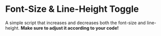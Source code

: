 # Font-Size & Line-Height Toggle

A simple script that increases and decreases both the font-size and line-height. **Make sure to adjust it according to your code!**